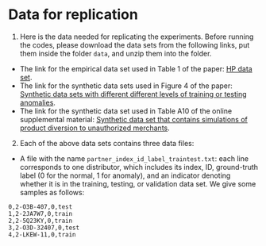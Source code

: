 # Data for replication

1. Here is the data needed for replicating the experiments. Before running the codes, please download the data sets from the following links, put them inside the folder `data`, and unzip them into the folder.
* The link for the empirical data set used in Table 1 of the paper: [HP data set](https://drive.google.com/file/d/1yHZzEEmfAb8iHmFnmuuVPy_3Ag4d0FF5/view?usp=sharing).
* The link for the synthetic data sets used in Figure 4 of the paper: [Synthetic data sets with different different levels of training or testing anomalies](https://drive.google.com/file/d/1CV71PaW24BPA6o-TA42FaqnAW1PrMpuv/view?usp=sharing).
* The link for the synthetic data set used in Table A10 of the online supplemental material: [Synthetic data set that contains simulations of product diversion to unauthorized merchants](https://drive.google.com/file/d/1wkI8IPgz2Q57sBoEYGxPqcPACKW3arh5/view?usp=sharing).

2. Each of the above data sets contains three data files:
* A file with the name `partner_index_id_label_traintest.txt`: each line corresponds to one distributor, which includes its index, ID, ground-truth label (0 for the normal, 1 for anomaly), and an indicator denoting whether it is in the training, testing, or validation data set. We give some samples as follows:
```
0,2-O3B-407,0,test
1,2-2JA7W7,0,train
2,2-5Q23KY,0,train
3,2-O3D-32407,0,test
4,2-LKEW-11,0,train
```